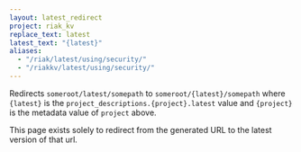 ```yaml
---
layout: latest_redirect
project: riak_kv
replace_text: latest
latest_text: "{latest}"
aliases:
  - "/riak/latest/using/security/"
  - "/riakkv/latest/using/security/"
---
```


Redirects `someroot/latest/somepath` to `someroot/{latest}/somepath` 
where `{latest}` is the `project_descriptions.{project}.latest` value
and `{project}` is the metadata value of `project` above.

This page exists solely to redirect from the generated URL to the latest version of
that url.



